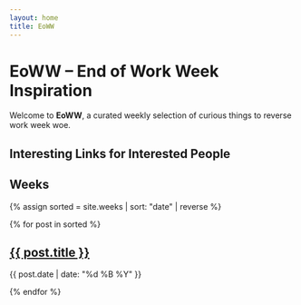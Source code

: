 ```yaml
---
layout: home
title: EoWW
---
```


# EoWW – End of Work Week Inspiration

Welcome to **EoWW**, a curated weekly selection of curious things to reverse work week woe.

## Interesting Links for Interested People

## Weeks

{% assign sorted = site.weeks | sort: "date" | reverse %}
<div class="editions">
  {% for post in sorted %}
  <div class="card">
    <h2><a href="{{ post.url | relative_url }}">{{ post.title }}</a></h2>
    <p>{{ post.date | date: "%d %B %Y" }}</p>
  </div>
  {% endfor %}
</div>
